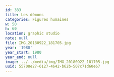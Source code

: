 ```yaml
---
id: 333
title: Les démons
categories: Figures humaines
w: 50
h: 60
location: graphic studio
note: null
file: IMG_20180922_181705.jpg
year: '1980'
year_start: 1980
year_end: null
image: ../../media/img/IMG_20180922_181705.jpg
uuid: 55708e27-6127-4642-b62b-507c71d60e67
---
```


